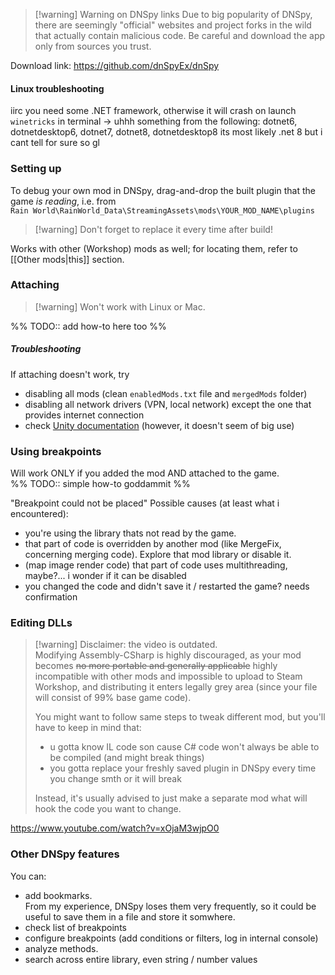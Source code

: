 > [!warning] Warning on DNSpy links
> Due to big popularity of DNSpy, there are seemingly "official" websites and project forks in the wild that actually contain malicious code. Be careful and download the app only from sources you trust.

Download link:
https://github.com/dnSpyEx/dnSpy

#### Linux troubleshooting
iirc you need some .NET framework, otherwise it will crash on launch
`winetricks` in terminal -> uhhh something from the following:
dotnet6, dotnetdesktop6, dotnet7, dotnet8, dotnetdesktop8
its most likely .net 8 but i cant tell for sure so gl

### Setting up  
To debug your own mod in DNSpy, drag-and-drop the built plugin that the game *is reading*, i.e. from  
`Rain World\RainWorld_Data\StreamingAssets\mods\YOUR_MOD_NAME\plugins`

> [!warning] Don't forget to replace it every time after build!

Works with other (Workshop) mods as well; for locating them, refer to [[Other mods|this]] section. 
### Attaching 
>[!warning] Won't work with Linux or Mac.

%% TODO:: add how-to here too %%
##### Troubleshooting
If attaching doesn't work, try  
- disabling all mods (clean `enabledMods.txt` file and `mergedMods` folder)  
- disabling all network drivers (VPN, local network) except the one that provides internet connection  
- check [Unity documentation](https://docs.unity3d.com/6000.0/Documentation/Manual/managed-code-debugging.html) (however, it doesn't seem of big use)

### Using breakpoints  
Will work ONLY if you added the mod AND attached to the game.  
%% TODO:: simple how-to goddammit %%

"Breakpoint could not be placed"
Possible causes (at least what i encountered):
- you're using the library thats not read by the game.
- that part of code is overridden by another mod (like MergeFix, concerning merging code). Explore that mod library or disable it.
- (map image render code) that part of code uses multithreading, maybe?... i wonder if it can be disabled
- you changed the code and didn't save it / restarted the game? needs confirmation

### Editing DLLs  
> [!warning] Disclaimer: the video is outdated.  
> Modifying Assembly-CSharp is highly discouraged, as your mod becomes ~~no more portable and generally applicable~~ highly incompatible with other mods and impossible to upload to Steam Workshop, and distributing it enters legally grey area (since your file will consist of 99% base game code).  
>   
> You might want to follow same steps to tweak different mod, but you'll have to keep in mind that:  
> - u gotta know IL code son cause C# code won't always be able to be compiled (and might break things)  
> - you gotta replace your freshly saved plugin in DNSpy every time you change smth or it will break  
>   
> Instead, it's usually advised to just make a separate mod what will hook the code you want to change.

  
https://www.youtube.com/watch?v=xOjaM3wjpO0  
### Other DNSpy features  
You can:  
- add bookmarks.  
	From my experience, DNSpy loses them very frequently, so it could be useful to save them in a file and store it somwhere.  
- check list of breakpoints  
- configure breakpoints (add conditions or filters, log in internal console)  
- analyze methods.  
- search across entire library, even string / number values